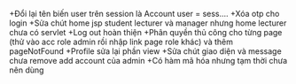 +Đổi lại tên biến user trên session là Account user = sess....
+Xóa otp cho login
+Sửa chút home jsp student lecturer và manager nhưng home lecturer chưa có servlet
+Log out hoàn thiện
+Phân quyền thủ công cho từng page (thử vào acc role admin rồi nhập link page role khác) và thêm pageNotFound
+Profile sửa lại phần view
+Sửa chút giao diện và message chưa remove add account của admin
+Có hàm mã hóa nhưng tạm thời chưa nên dùng